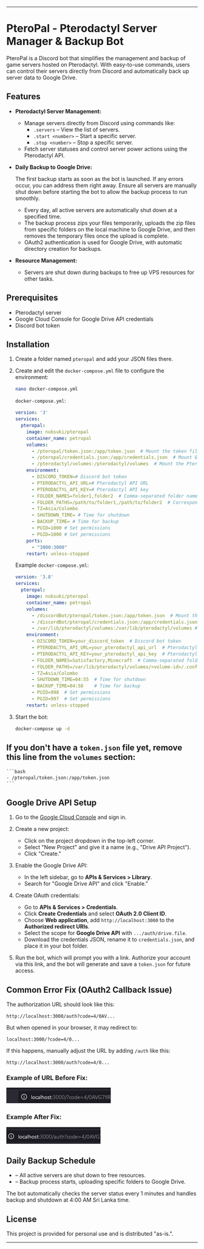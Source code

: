 
---

# PteroPal - Pterodactyl Server Manager & Backup Bot

PteroPal is a Discord bot that simplifies the management and backup of game servers hosted on Pterodactyl. With easy-to-use commands, users can control their servers directly from Discord and automatically back up server data to Google Drive.

## Features

- **Pterodactyl Server Management:**
  - Manage servers directly from Discord using commands like:
    - `.servers` – View the list of servers.
    - `.start <number>` – Start a specific server.
    - `.stop <number>` – Stop a specific server.
  - Fetch server statuses and control server power actions using the Pterodactyl API.


- **Daily Backup to Google Drive:**

  The first backup starts as soon as the bot is launched. If any errors occur, you can address them right away. Ensure all servers are manually shut down before starting the bot to allow the backup process to run smoothly.
  - Every day, all active servers are automatically shut down at a specified time.
  - The backup process zips your files temporarily, uploads the zip files from specific folders on the local machine to Google Drive, and then removes the temporary files once the upload is complete.
  - OAuth2 authentication is used for Google Drive, with automatic directory creation for backups.

- **Resource Management:**
  - Servers are shut down during backups to free up VPS resources for other tasks.

## Prerequisites

- Pterodactyl server
- Google Cloud Console for Google Drive API credentials
- Discord bot token

## Installation

1. Create a folder named `pteropal` and add your JSON files there.
2. Create and edit the `docker-compose.yml` file to configure the environment:

    ```bash
    nano docker-compose.yml
    ```

    `docker-compose.yml`:

    ```yaml
    version: '3'
    services:
      pteropal:
        image: nubsuki/pteropal
        container_name: petropal
        volumes:
          - /pteropal/token.json:/app/token.json  # Mount the token file
          - /pteropal/credentials.json:/app/credentials.json  # Mount Google Drive credentials
          - /pterodactyl/volumes:/pterodactyl/volumes  # Mount the Pterodactyl Save directory
        environment:
          - DISCORD_TOKEN=# Discord bot token
          - PTERODACTYL_API_URL=# Pterodactyl API URL
          - PTERODACTYL_API_KEY=# Pterodactyl API key
          - FOLDER_NAMES=folder1,folder2  # Comma-separated folder names for backup
          - FOLDER_PATHS=/path/to/folder1,/path/to/folder2  # Corresponding folder paths
          - TZ=Asia/Colombo
          - SHUTDOWN_TIME= # Time for shutdown
          - BACKUP_TIME= # Time for backup
          - PUID=1000 # Set permissions
          - PGID=1000 # Set permissions
        ports:
          - "3000:3000"
        restart: unless-stopped
    ```

    Example `docker-compose.yml`:

    ```yaml
    version: '3.8'
    services:
      pteropal:
        image: nubsuki/pteropal
        container_name: petropal
        volumes:
          - /discordBot/pteropal/token.json:/app/token.json  # Mount the token file
          - /discordBot/pteropal/credentials.json:/app/credentials.json  # Mount Google Drive credentials
          - /var/lib/pterodactyl/volumes:/var/lib/pterodactyl/volumes # Mount the save directory
        environment:
          - DISCORD_TOKEN=your_discord_token  # Discord bot token
          - PTERODACTYL_API_URL=your_pterodactyl_api_url  # Pterodactyl API URL
          - PTERODACTYL_API_KEY=your_pterodactyl_api_key  # Pterodactyl API key
          - FOLDER_NAMES=Satisfactory,Minecraft  # Comma-separated folder names for backup
          - FOLDER_PATHS=/var/lib/pterodactyl/volumes/<volume-id>/.config/Epic/FactoryGame/Saved,/var/lib/pterodactyl/volumes/<volume-id>/world
          - TZ=Asia/Colombo
          - SHUTDOWN_TIME=04:55  # Time for shutdown
          - BACKUP_TIME=04:58    # Time for backup
          - PUID=998  # Set permissions
          - PGID=997  # Set permissions
        restart: unless-stopped
    ```

3. Start the bot:

    ```bash
    docker-compose up -d
    ```

## If you don't have a `token.json` file yet, remove this line from the `volumes` section:

    ```bash
    - /pteropal/token.json:/app/token.json
    ```

## Google Drive API Setup

1. Go to the [Google Cloud Console](https://console.cloud.google.com/) and sign in.

2. Create a new project:
   - Click on the project dropdown in the top-left corner.
   - Select "New Project" and give it a name (e.g., "Drive API Project").
   - Click "Create."

3. Enable the Google Drive API:
   - In the left sidebar, go to **APIs & Services > Library**.
   - Search for "Google Drive API" and click "Enable."

4. Create OAuth credentials:
   - Go to **APIs & Services > Credentials**.
   - Click **Create Credentials** and select **OAuth 2.0 Client ID**.
   - Choose **Web application**, add `http://localhost:3000` to the **Authorized redirect URIs**.
   - Select the scope for **Google Drive API** with `.../auth/drive.file`.
   - Download the credentials JSON, rename it to `credentials.json`, and place it in your bot folder.

5. Run the bot, which will prompt you with a link. Authorize your account via this link, and the bot will generate and save a `token.json` for future access.

## Common Error Fix (OAuth2 Callback Issue)

The authorization URL should look like this:

```
http://localhost:3000/auth?code=4/0AV...
```

But when opened in your browser, it may redirect to:

```
localhost:3000/?code=4/0...
```

If this happens, manually adjust the URL by adding `/auth` like this:

```
http://localhost:3000/auth?code=4/0...
```

### Example of URL Before Fix:

![Incorrect URL Example](./Assets/url.png)

### Example After Fix:

![Correct URL Example](./Assets/url_fix.png)

## Daily Backup Schedule

- – All active servers are shut down to free resources.
- – Backup process starts, uploading specific folders to Google Drive.

The bot automatically checks the server status every 1 minutes and handles backup and shutdown at 4:00 AM Sri Lanka time.

## License

This project is provided for personal use and is distributed "as-is.".

---